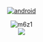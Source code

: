 <p align="center">
  <a href="https://www.youtube.com/watch?v=x9Kd3ChNY-o&t=329s">
    <img src="https://github.com/m6z1/m6z1/assets/114990782/e231569a-2922-42d3-b5fe-7006d180429c" alt="android" />
  </a>
</p>

<p align="center">
  <img src="https://github-readme-stats.vercel.app/api?username=m6z1&show_icons=true&theme=vue&bg_color=FFFFFF00&hide_border=true&text_color=41b883&icon_color=273849" alt="m6z1" />
  </br>
  <img src ="https://streak-stats.demolab.com?user=m6z1&theme=vue&hide_border=true&date_format=%5BY.%5Dn.j&background=FFFFFF00">
</p>
